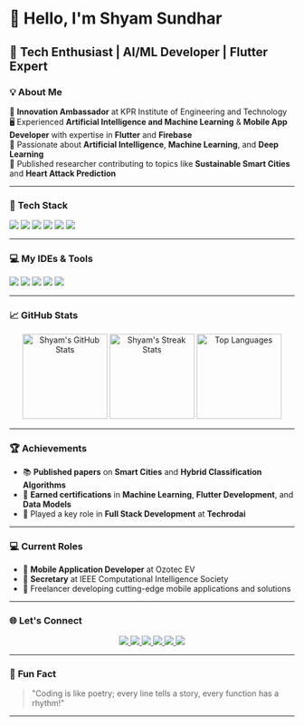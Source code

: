# 👋 **Hello, I'm Shyam Sundhar**  
## 🚀 **Tech Enthusiast | AI/ML Developer | Flutter Expert**  

### 💡 **About Me**  
🌟 **Innovation Ambassador** at KPR Institute of Engineering and Technology  
🖥️ Experienced **Artificial Intelligence and Machine Learning** & **Mobile App Developer** with expertise in **Flutter** and **Firebase**  
🤖 Passionate about **Artificial Intelligence**, **Machine Learning**, and **Deep Learning**  
📘 Published researcher contributing to topics like **Sustainable Smart Cities** and **Heart Attack Prediction**  

---

### 🔧 **Tech Stack**  
<p align="left">
  <img src="https://img.shields.io/badge/-Flutter-02569B?logo=flutter&logoColor=white&style=flat-square">
  <img src="https://img.shields.io/badge/-Dart-0175C2?logo=dart&logoColor=white&style=flat-square">
  <img src="https://img.shields.io/badge/-Firebase-FFCA28?logo=firebase&logoColor=black&style=flat-square">
  <img src="https://img.shields.io/badge/-Python-3776AB?logo=python&logoColor=white&style=flat-square">
  <img src="https://img.shields.io/badge/-Git-F05032?logo=git&logoColor=white&style=flat-square">
  <img src="https://img.shields.io/badge/-Figma-F24E1E?logo=figma&logoColor=white&style=flat-square">
</p>

---

### 💻 **My IDEs & Tools**  
<p align="left">
  <img src="https://img.shields.io/badge/-VS%20Code-007ACC?logo=visual-studio-code&logoColor=white&style=flat-square">
  <img src="https://img.shields.io/badge/-Project%20IDX-FF4773?logo=google&logoColor=white&style=flat-square">
  <img src="https://img.shields.io/badge/-Android%20Studio-3DDC84?logo=android-studio&logoColor=white&style=flat-square">
  <img src="https://img.shields.io/badge/-Google%20Colab-F9AB00?logo=googlecolab&logoColor=white&style=flat-square">
  <img src="https://img.shields.io/badge/-Jupyter-F37626?logo=jupyter&logoColor=white&style=flat-square">
</p>

---

### 📈 **GitHub Stats**  
<p align="center">
  <img src="https://github-readme-stats.vercel.app/api?username=Shyam-G-Sundhar&show_icons=true&theme=tokyonight" alt="Shyam's GitHub Stats" height="150">
  <img src="https://github-readme-streak-stats.herokuapp.com/?user=Shyam-G-Sundhar&theme=tokyonight" alt="Shyam's Streak Stats" height="150">
  <img src="https://github-readme-stats.vercel.app/api/top-langs/?username=Shyam-G-Sundhar&layout=compact&theme=tokyonight" alt="Top Languages" height="150">
</p>

---

### 🏆 **Achievements**  
- 📚 **Published papers** on **Smart Cities** and **Hybrid Classification Algorithms**  
- 🏅 **Earned certifications** in **Machine Learning**, **Flutter Development**, and **Data Models**  
- 🌟 Played a key role in **Full Stack Development** at **Techrodai**  

---

### 💻 **Current Roles**  
- 🚗 **Mobile Application Developer** at Ozotec EV  
- 💼 **Secretary** at IEEE Computational Intelligence Society  
- 🤝 Freelancer developing cutting-edge mobile applications and solutions  

---

### 🌐 **Let's Connect**  
<p align="center">
  <a href="https://www.linkedin.com/in/shyamgsundhar">
    <img src="https://img.shields.io/badge/LinkedIn-0077B5?logo=linkedin&logoColor=white&style=for-the-badge" />
  </a>
  <a href="https://shyamgsundhar2005.wixsite.com/shyamgsundhar">
    <img src="https://img.shields.io/badge/Portfolio-FF5722?logo=web&logoColor=white&style=for-the-badge" />
  </a>
  <a href="mailto:shyamgsundhar@gmail.com">
    <img src="https://img.shields.io/badge/Email-EA4335?logo=gmail&logoColor=white&style=for-the-badge" />
  </a>
  <a href="https://www.buymeacoffee.com/shyamsundhar">
    <img src="https://img.shields.io/badge/Buy%20Me%20A%20Coffee-FF813F?logo=buymeacoffee&logoColor=white&style=for-the-badge" />
  </a>
  <a href="https://leetcode.com/ShyamGSundhar/">
    <img src="https://img.shields.io/badge/LeetCode-FFA116?logo=leetcode&logoColor=black&style=for-the-badge" />
  </a>
  <a href="https://www.hackerrank.com/shyamsundhar">
    <img src="https://img.shields.io/badge/HackerRank-2EC866?logo=hackerrank&logoColor=white&style=for-the-badge" />
  </a>
</p>

---

### 🌟 **Fun Fact**  
> "Coding is like poetry; every line tells a story, every function has a rhythm!"  

---
